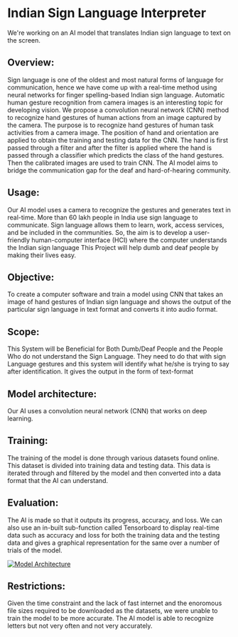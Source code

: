 # Indian Sign Language Interpreter
We're working on an AI model that translates Indian sign language to text on the screen. 
## Overview: 
Sign language is one of the oldest and most natural forms of language for communication, hence we have come up with a real-time method using neural networks for finger spelling-based Indian sign language. Automatic human gesture recognition from camera images is an interesting topic for developing vision. We propose a convolution neural network (CNN) method to recognize hand gestures of human actions from an image captured by the camera. The purpose is to recognize hand gestures of human task activities from a camera image. The position of hand and orientation are applied to obtain the training and testing data for the CNN. The hand is first passed through a filter and after the filter is applied where the hand is passed through a classifier which predicts the class of the hand gestures. Then the calibrated images are used to train CNN.
The AI model aims to bridge the communication gap for the deaf and hard-of-hearing community.
## Usage: 
Our AI model uses a camera to recognize the gestures and generates text in real-time.
More than 60 lakh people in India use sign language to communicate. Sign language allows them to learn, work, access services, and be included in the communities.
So, the aim is to develop a user-friendly human-computer interface (HCI) where the computer understands the Indian sign language This Project will help dumb and deaf people by making their lives easy.
## Objective:
 To create a computer software and train a model using CNN that takes an image of hand gestures of Indian sign language and shows the output of the particular sign language in text format and converts it into audio format.
 ## Scope: 
This System will be Beneficial for Both Dumb/Deaf People and the People Who do not understand the Sign Language. They need to do that with sign Language gestures and this system will identify what he/she is trying to say after identification. It gives the output in the form of text-format
## Model architecture:
Our AI uses a convolution neural network (CNN) that works on deep learning.
## Training: 
The training of the model is done through various datasets found online. This dataset is divided into training data and testing data. This data is iterated through and filtered by the model and then converted  into a data format that the AI can understand. 
## Evaluation:
The AI is made so that it outputs its progress, accuracy, and loss. We can also use an in-built sub-function called Tensorboard
to display real-time data such as accuracy and loss for both the training data and the testing data and gives a graphical representation for the same over a number of trials of the model.

[![Model Architecture](https://raw.githubusercontent.com/sohansourab/ISL-Interpreter/Images/model_architecture.png)](https://raw.githubusercontent.com/sohansourab/ISL-Interpreter/Images/model_architecture.png)
## Restrictions:
Given the time constraint and the lack of fast internet and the enoromous file sizes required to be downloaded as the datasets, we were unable to train the model to be more accurate. The AI model is able to recognize letters but not very often and not very accurately.
